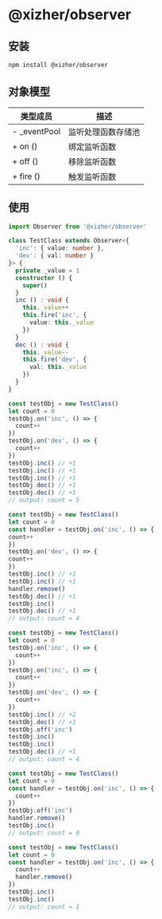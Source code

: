 # @xizher/observer

## 安装

```bash
npm install @xizher/observer
```

## 对象模型

| 类型成员     | 描述               |
| ------------ | ------------------ |
| - _eventPool | 监听处理函数存储池 |
| + on ()      | 绑定监听函数       |
| + off ()     | 移除监听函数       |
| + fire ()    | 触发监听函数       |

## 使用

```typescript
import Observer from '@xizher/observer'

class TestClass extends Observer<{
  'inc': { value: number },
  'dev': { val: number }
}> {
  private _value = 1
  constructor () {
    super()
  }
  inc () : void {
    this._value++
    this.fire('inc', {
      value: this._value
    })
  }
  dec () : void {
    this._value--
    this.fire('dev', {
      val: this._value
    })
  }
}

```

```javascript
const testObj = new TestClass()
let count = 0
testObj.on('inc', () => {
  count++
})
testObj.on('dev', () => {
  count++
})
testObj.inc() // +1
testObj.inc() // +1
testObj.inc() // +1
testObj.dec() // +1
testObj.dec() // +1
// output: count = 5
```

```javascript
const testObj = new TestClass()
let count = 0
const handler = testObj.on('inc', () => {
count++
})
testObj.on('dev', () => {
count++
})
testObj.inc() // +1
testObj.inc() // +1
handler.remove()
testObj.dec() // +1
testObj.inc()
testObj.dec() // +1
// output: count = 4
```

```javascript
const testObj = new TestClass()
let count = 0
testObj.on('inc', () => {
  count++
})
testObj.on('inc', () => {
  count++
})
testObj.on('dev', () => {
  count++
})
testObj.inc() // +2
testObj.dec() // +1
testObj.off('inc')
testObj.inc()
testObj.inc()
testObj.dec() // +1
// output: count = 4
```

```javascript
const testObj = new TestClass()
let count = 0
const handler = testObj.on('inc', () => {
  count++
})
testObj.off('inc')
handler.remove()
testObj.inc()
// output: count = 0
```

```javascript
const testObj = new TestClass()
let count = 0
const handler = testObj.on('inc', () => {
  count++
  handler.remove()
})
testObj.inc()
testObj.inc()
// output: count = 1
```

